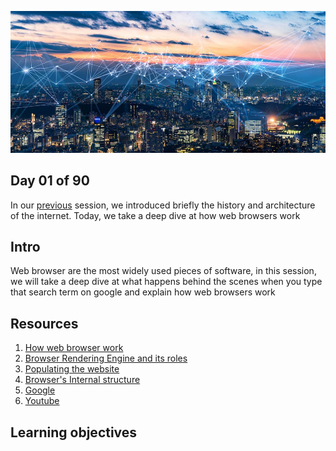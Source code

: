 ![Internet](../avatar.jpg)

## Day 01 of 90 
In our [previous](../day00) session, we introduced briefly the history and architecture of the internet. Today, we take a deep dive at how web browsers work

## Intro
Web browser are the most widely used pieces of software, in this session, we will  take a deep dive at what happens behind the scenes when you type that search term on google and explain how web browsers work 

## Resources

1. [How web browser work](https://web.dev/howbrowserswork/)
2. [Browser Rendering Engine and its roles](https://www.browserstack.com/guide/browser-rendering-engine)
3. [Populating the website](https://developer.mozilla.org/en-US/docs/Web/Performance/How_browsers_work)
4. [Browser's Internal structure](http://taligarsiel.com/Projects/howbrowserswork1.htm)
5. [Google](https://www.google.com/search?q=how+browsers+work)
6. [Youtube](https://www.youtube.com/results?search_query=how+browsers+work)

## Learning objectives
